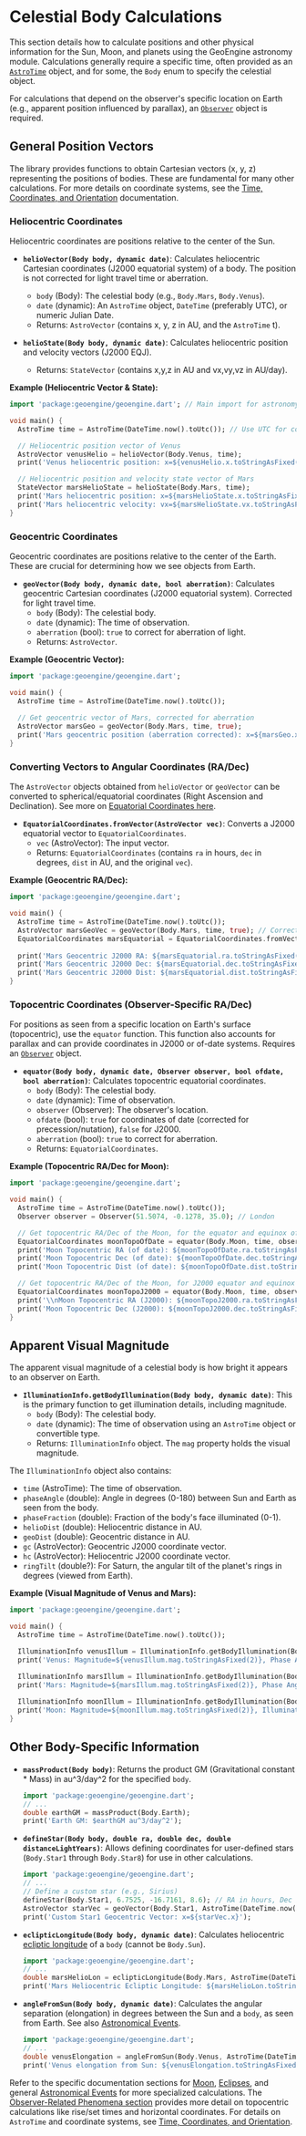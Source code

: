 # Celestial Body Calculations

This section details how to calculate positions and other physical information for the Sun, Moon, and planets using the GeoEngine astronomy module. Calculations generally require a specific time, often provided as an [`AstroTime`](../time_coords/README.md#astronomical-time-astrotime) object, and for some, the `Body` enum to specify the celestial object.

For calculations that depend on the observer's specific location on Earth (e.g., apparent position influenced by parallax), an [`Observer`](../README.md#the-observer-class) object is required.

## General Position Vectors

The library provides functions to obtain Cartesian vectors (x, y, z) representing the positions of bodies. These are fundamental for many other calculations. For more details on coordinate systems, see the [Time, Coordinates, and Orientation](./../time_coords/README.md#celestial-coordinate-systems) documentation.

### Heliocentric Coordinates

Heliocentric coordinates are positions relative to the center of the Sun.

-   **`helioVector(Body body, dynamic date)`**: Calculates heliocentric Cartesian coordinates (J2000 equatorial system) of a body. The position is not corrected for light travel time or aberration.
    -   `body` (Body): The celestial body (e.g., `Body.Mars`, `Body.Venus`).
    -   `date` (dynamic): An `AstroTime` object, `DateTime` (preferably UTC), or numeric Julian Date.
    -   Returns: `AstroVector` (contains x, y, z in AU, and the `AstroTime` t).

-   **`helioState(Body body, dynamic date)`**: Calculates heliocentric position and velocity vectors (J2000 EQJ).
    -   Returns: `StateVector` (contains x,y,z in AU and vx,vy,vz in AU/day).

**Example (Heliocentric Vector & State):**
```dart
import 'package:geoengine/geoengine.dart'; // Main import for astronomy functions

void main() {
  AstroTime time = AstroTime(DateTime.now().toUtc()); // Use UTC for consistency

  // Heliocentric position vector of Venus
  AstroVector venusHelio = helioVector(Body.Venus, time);
  print('Venus heliocentric position: x=${venusHelio.x.toStringAsFixed(6)} AU, y=${venusHelio.y.toStringAsFixed(6)} AU, z=${venusHelio.z.toStringAsFixed(6)} AU');

  // Heliocentric position and velocity state vector of Mars
  StateVector marsHelioState = helioState(Body.Mars, time);
  print('Mars heliocentric position: x=${marsHelioState.x.toStringAsFixed(6)} AU');
  print('Mars heliocentric velocity: vx=${marsHelioState.vx.toStringAsFixed(8)} AU/day');
}
```

### Geocentric Coordinates

Geocentric coordinates are positions relative to the center of the Earth. These are crucial for determining how we see objects from Earth.

-   **`geoVector(Body body, dynamic date, bool aberration)`**: Calculates geocentric Cartesian coordinates (J2000 equatorial system). Corrected for light travel time.
    -   `body` (Body): The celestial body.
    -   `date` (dynamic): The time of observation.
    -   `aberration` (bool): `true` to correct for aberration of light.
    -   Returns: `AstroVector`.

**Example (Geocentric Vector):**
```dart
import 'package:geoengine/geoengine.dart';

void main() {
  AstroTime time = AstroTime(DateTime.now().toUtc());
  
  // Get geocentric vector of Mars, corrected for aberration
  AstroVector marsGeo = geoVector(Body.Mars, time, true);
  print('Mars geocentric position (aberration corrected): x=${marsGeo.x.toStringAsFixed(6)} AU, y=${marsGeo.y.toStringAsFixed(6)} AU, z=${marsGeo.z.toStringAsFixed(6)} AU');
}
```

### Converting Vectors to Angular Coordinates (RA/Dec)

The `AstroVector` objects obtained from `helioVector` or `geoVector` can be converted to spherical/equatorial coordinates (Right Ascension and Declination). See more on [Equatorial Coordinates here](../time_coords/README.md#celestial-coordinate-systems).

-   **`EquatorialCoordinates.fromVector(AstroVector vec)`**: Converts a J2000 equatorial vector to `EquatorialCoordinates`.
    -   `vec` (AstroVector): The input vector.
    -   Returns: `EquatorialCoordinates` (contains `ra` in hours, `dec` in degrees, `dist` in AU, and the original `vec`).

**Example (Geocentric RA/Dec):**
```dart
import 'package:geoengine/geoengine.dart';

void main() {
  AstroTime time = AstroTime(DateTime.now().toUtc());
  AstroVector marsGeoVec = geoVector(Body.Mars, time, true); // Corrected for light travel & aberration
  EquatorialCoordinates marsEquatorial = EquatorialCoordinates.fromVector(marsGeoVec);
  
  print('Mars Geocentric J2000 RA: ${marsEquatorial.ra.toStringAsFixed(4)} hours');
  print('Mars Geocentric J2000 Dec: ${marsEquatorial.dec.toStringAsFixed(4)} degrees');
  print('Mars Geocentric J2000 Dist: ${marsEquatorial.dist.toStringAsFixed(6)} AU');
}
```

### Topocentric Coordinates (Observer-Specific RA/Dec)

For positions as seen from a specific location on Earth's surface (topocentric), use the `equator` function. This function also accounts for parallax and can provide coordinates in J2000 or of-date systems. Requires an [`Observer`](../README.md#the-observer-class) object.

-   **`equator(Body body, dynamic date, Observer observer, bool ofdate, bool aberration)`**: Calculates topocentric equatorial coordinates.
    -   `body` (Body): The celestial body.
    -   `date` (dynamic): Time of observation.
    -   `observer` (Observer): The observer's location.
    -   `ofdate` (bool): `true` for coordinates of date (corrected for precession/nutation), `false` for J2000.
    -   `aberration` (bool): `true` to correct for aberration.
    -   Returns: `EquatorialCoordinates`.

**Example (Topocentric RA/Dec for Moon):**
```dart
import 'package:geoengine/geoengine.dart';

void main() {
  AstroTime time = AstroTime(DateTime.now().toUtc());
  Observer observer = Observer(51.5074, -0.1278, 35.0); // London

  // Get topocentric RA/Dec of the Moon, for the equator and equinox of date, with aberration correction
  EquatorialCoordinates moonTopoOfDate = equator(Body.Moon, time, observer, true, true);
  print('Moon Topocentric RA (of date): ${moonTopoOfDate.ra.toStringAsFixed(4)} hours');
  print('Moon Topocentric Dec (of date): ${moonTopoOfDate.dec.toStringAsFixed(4)} degrees');
  print('Moon Topocentric Dist (of date): ${moonTopoOfDate.dist.toStringAsFixed(6)} AU');

  // Get topocentric RA/Dec of the Moon, for J2000 equator and equinox
  EquatorialCoordinates moonTopoJ2000 = equator(Body.Moon, time, observer, false, true);
  print('\\nMoon Topocentric RA (J2000): ${moonTopoJ2000.ra.toStringAsFixed(4)} hours');
  print('Moon Topocentric Dec (J2000): ${moonTopoJ2000.dec.toStringAsFixed(4)} degrees');
}
```

## Apparent Visual Magnitude

The apparent visual magnitude of a celestial body is how bright it appears to an observer on Earth.

-   **`IlluminationInfo.getBodyIllumination(Body body, dynamic date)`**: This is the primary function to get illumination details, including magnitude.
    -   `body` (Body): The celestial body.
    -   `date` (dynamic): The time of observation using an `AstroTime` object or convertible type.
    -   Returns: `IlluminationInfo` object. The `mag` property holds the visual magnitude.

The `IlluminationInfo` object also contains:
-   `time` (AstroTime): The time of observation.
-   `phaseAngle` (double): Angle in degrees (0-180) between Sun and Earth as seen from the body.
-   `phaseFraction` (double): Fraction of the body's face illuminated (0-1).
-   `helioDist` (double): Heliocentric distance in AU.
-   `geoDist` (double): Geocentric distance in AU.
-   `gc` (AstroVector): Geocentric J2000 coordinate vector.
-   `hc` (AstroVector): Heliocentric J2000 coordinate vector.
-   `ringTilt` (double?): For Saturn, the angular tilt of the planet's rings in degrees (viewed from Earth).

**Example (Visual Magnitude of Venus and Mars):**
```dart
import 'package:geoengine/geoengine.dart';

void main() {
  AstroTime time = AstroTime(DateTime.now().toUtc());

  IlluminationInfo venusIllum = IlluminationInfo.getBodyIllumination(Body.Venus, time);
  print('Venus: Magnitude=${venusIllum.mag.toStringAsFixed(2)}, Phase Angle=${venusIllum.phaseAngle.toStringAsFixed(1)}°, Illuminated=${(venusIllum.phaseFraction * 100).toStringAsFixed(1)}%');

  IlluminationInfo marsIllum = IlluminationInfo.getBodyIllumination(Body.Mars, time);
  print('Mars: Magnitude=${marsIllum.mag.toStringAsFixed(2)}, Phase Angle=${marsIllum.phaseAngle.toStringAsFixed(1)}°');
  
  IlluminationInfo moonIllum = IlluminationInfo.getBodyIllumination(Body.Moon, time);
  print('Moon: Magnitude=${moonIllum.mag.toStringAsFixed(2)}, Illuminated=${(moonIllum.phaseFraction * 100).toStringAsFixed(1)}%');
}
```

## Other Body-Specific Information

-   **`massProduct(Body body)`**: Returns the product GM (Gravitational constant * Mass) in au^3/day^2 for the specified `body`.
    ```dart
    import 'package:geoengine/geoengine.dart';
    // ...
    double earthGM = massProduct(Body.Earth);
    print('Earth GM: $earthGM au^3/day^2');
    ```

-   **`defineStar(Body body, double ra, double dec, double distanceLightYears)`**: Allows defining coordinates for user-defined stars (`Body.Star1` through `Body.Star8`) for use in other calculations.
    ```dart
    import 'package:geoengine/geoengine.dart';
    // ...
    // Define a custom star (e.g., Sirius)
    defineStar(Body.Star1, 6.7525, -16.7161, 8.6); // RA in hours, Dec in degrees, Distance in light-years
    AstroVector starVec = geoVector(Body.Star1, AstroTime(DateTime.now().toUtc()), true);
    print('Custom Star1 Geocentric Vector: x=${starVec.x}');
    ```

-   **`eclipticLongitude(Body body, dynamic date)`**: Calculates heliocentric [ecliptic longitude](../time_coords/README.md#celestial-coordinate-systems) of a `body` (cannot be `Body.Sun`).
    ```dart
    import 'package:geoengine/geoengine.dart';
    // ...
    double marsHelioLon = eclipticLongitude(Body.Mars, AstroTime(DateTime.now().toUtc()));
    print('Mars Heliocentric Ecliptic Longitude: ${marsHelioLon.toStringAsFixed(3)}°');
    ```

-   **`angleFromSun(Body body, dynamic date)`**: Calculates the angular separation (elongation) in degrees between the Sun and a `body`, as seen from Earth. See also [Astronomical Events](./../events/README.md#maximum-elongations-mercury--venus).
    ```dart
    import 'package:geoengine/geoengine.dart';
    // ...
    double venusElongation = angleFromSun(Body.Venus, AstroTime(DateTime.now().toUtc()));
    print('Venus elongation from Sun: ${venusElongation.toStringAsFixed(2)}°');
    ```

Refer to the specific documentation sections for [Moon](./../moon_specific/README.md), [Eclipses](./../eclipses/README.md), and general [Astronomical Events](./../events/README.md) for more specialized calculations.
The [Observer-Related Phenomena section](./../observer_related/README.md) provides more detail on topocentric calculations like rise/set times and horizontal coordinates.
For details on `AstroTime` and coordinate systems, see [Time, Coordinates, and Orientation](./../time_coords/README.md).
